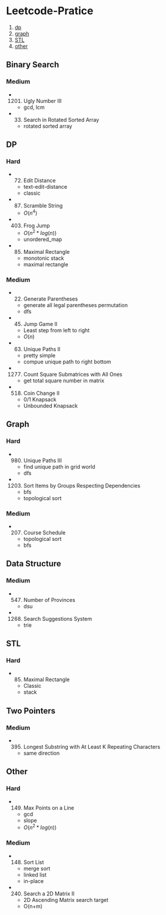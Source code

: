 # Leetcode-Pratice

1. [dp](#dp)
2. [graph](#graph)
3. [STL](#STL)
4. [other](#other)

## Binary Search

### Medium

- 1201. Ugly Number III
  - gcd, lcm
- 33. Search in Rotated Sorted Array
  - rotated sorted array

## DP

### Hard

- 72. Edit Distance

  - text-edit-distance
  - classic

- 87. Scramble String

  - $O(n^4)$

- 403. Frog Jump

  - $O(n^2*log(n))$
  - unordered_map

- 85. Maximal Rectangle
  - monotonic stack
  - maximal rectangle

### Medium

- 22. Generate Parentheses

  - generate all legal parentheses permutation
  - dfs

- 45. Jump Game II
  - Least step from left to right
  - $O(n)$
- 63. Unique Paths II

  - pretty simple
  - compue unique path to right bottom

- 1277. Count Square Submatrices with All Ones

  - get total square number in matrix

- 518. Coin Change II
  - 0/1 Knapsack
  - Unbounded Knapsack

## Graph

### Hard

- 980. Unique Paths III
  - find unique path in grid world
  - dfs
- 1203. Sort Items by Groups Respecting Dependencies
  - bfs
  - topological sort

### Medium

- 207. Course Schedule
  - topological sort
  - bfs

## Data Structure

### Medium

- 547. Number of Provinces

  - dsu

- 1268. Search Suggestions System
  - trie

## STL

### Hard

- 85. Maximal Rectangle
  - Classic
  - stack

## Two Pointers

### Medium

- 395. Longest Substring with At Least K Repeating Characters
  - same direction

## Other

### Hard

- 149. Max Points on a Line
  - gcd
  - slope
  - $O(n^2*log(n))$

### Medium

- 148. Sort List

  - merge sort
  - linked list
  - in-place

- 240. Search a 2D Matrix II
  - 2D Ascending Matrix search target
  - O(n+m)
